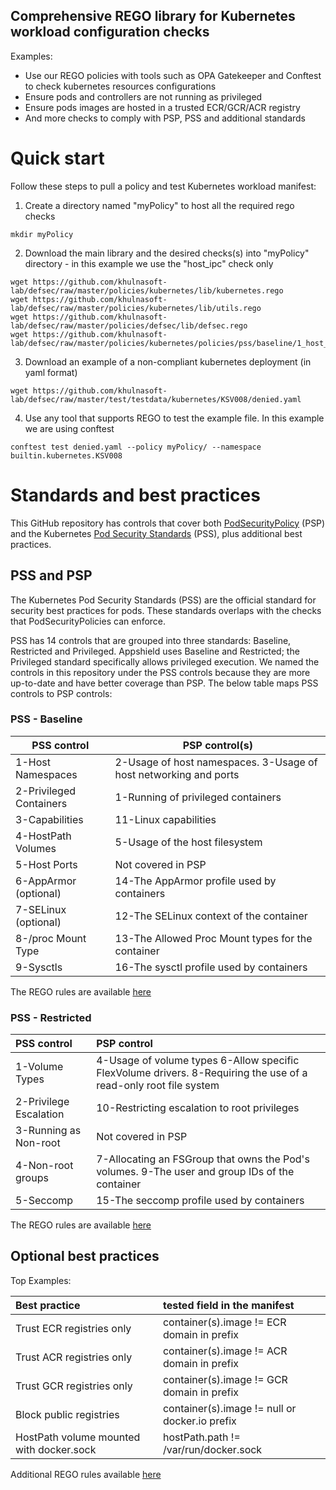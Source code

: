 ## Comprehensive REGO library for Kubernetes workload configuration checks

Examples:
- Use our REGO policies with tools such as OPA Gatekeeper and Conftest to check kubernetes resources configurations
- Ensure pods and controllers are not running as privileged
- Ensure pods images are hosted in a trusted ECR/GCR/ACR registry
- And more checks to comply with PSP, PSS and additional standards

# Quick start
Follow these steps to pull a policy and test Kubernetes workload manifest:

1. Create a directory named "myPolicy" to host all the required rego checks

```
mkdir myPolicy
```
2. Download the main library and the desired checks(s) into "myPolicy" directory - in this example we use the "host_ipc" check only
```
wget https://github.com/khulnasoft-lab/defsec/raw/master/policies/kubernetes/lib/kubernetes.rego
wget https://github.com/khulnasoft-lab/defsec/raw/master/policies/kubernetes/lib/utils.rego
wget https://github.com/khulnasoft-lab/defsec/raw/master/policies/defsec/lib/defsec.rego
wget https://github.com/khulnasoft-lab/defsec/raw/master/policies/kubernetes/policies/pss/baseline/1_host_ipc.rego
```
3. Download an example of a non-compliant kubernetes deployment (in yaml format) 
```
wget https://github.com/khulnasoft-lab/defsec/raw/master/test/testdata/kubernetes/KSV008/denied.yaml
```
4. Use any tool that supports REGO to test the example file. In this example we are using conftest
```
conftest test denied.yaml --policy myPolicy/ --namespace builtin.kubernetes.KSV008
```

# Standards and best practices
This GitHub repository has controls that cover both [PodSecurityPolicy](https://kubernetes.io/docs/concepts/policy/pod-security-policy/) (PSP) and the Kubernetes [Pod Security Standards](https://kubernetes.io/docs/concepts/security/pod-security-standards/) (PSS), plus additional best practices.

## PSS and PSP
The Kubernetes Pod Security Standards (PSS) are the official standard for security best practices for pods. These standards overlaps with the checks that PodSecurityPolicies can enforce.

PSS has 14 controls that are grouped into three standards: Baseline, Restricted and Privileged. Appshield uses Baseline and Restricted; the Privileged standard specifically allows privileged execution. We named the controls in this repository under the PSS controls because they are more up-to-date and have better coverage than PSP. The below table maps PSS controls to PSP controls:

### PSS - Baseline

| PSS control             | PSP control(s)                                                   |
|-------------------------|------------------------------------------------------------------|
 | 1-Host Namespaces       | 2-Usage of host namespaces. 3-Usage of host networking and ports |
 | 2-Privileged Containers | 	1-Running of privileged containers                              |
 | 3-Capabilities          | 11-Linux capabilities                                            |
 | 4-HostPath Volumes      | 5-Usage of the host filesystem                                   |
 | 5-Host Ports            | Not covered in PSP                                               |
 | 6-AppArmor (optional)	  | 14-The AppArmor profile used by containers                       |
 | 7-SELinux (optional)	   | 12-The SELinux context of the container                          |
 | 8-/proc Mount Type	     | 13-The Allowed Proc Mount types for the container                |
 | 9-Sysctls	              | 16-The sysctl profile used by containers                         |

The REGO rules are available [here](https://github.com/khulnasoft-lab/defsec/tree/master/policies/kubernetes/policies/pss)

### PSS - Restricted

| PSS control             | PSP control                                                                                                      |
|:------------------------|:-----------------------------------------------------------------------------------------------------------------|
 | 1-Volume Types          | 4-Usage of volume types 6-Allow specific FlexVolume drivers. 8-Requiring the use of a read-only root file system |
 | 2-Privilege Escalation  | 10-Restricting escalation to root privileges                                                                     |
 | 3-Running as Non-root   | Not covered in PSP                                                                                               |
 | 4-Non-root groups       | 7-Allocating an FSGroup that owns the Pod's volumes. 9-The user and group IDs of the container                   |
 | 5-Seccomp               | 15-The seccomp profile used by containers                                                                        |

The REGO rules are available [here](https://github.com/khulnasoft-lab/defsec/tree/master/policies/kubernetes/policies/pss)

## Optional best practices

Top Examples:

| Best practice                            | tested field in the manifest                   |
|:-----------------------------------------|:-----------------------------------------------|
| Trust ECR registries only                | container(s).image != ECR domain in prefix     |  
| Trust ACR registries only                | container(s).image != ACR domain in prefix     |
| Trust GCR registries only                | container(s).image != GCR domain in prefix     | 
| Block public registries                  | container(s).image != null or docker.io prefix |
| HostPath volume mounted with docker.sock | hostPath.path != /var/run/docker.sock          |

Additional REGO rules available [here](https://github.com/khulnasoft-lab/defsec/tree/master/policies/kubernetes/policies/advanced/optional)
